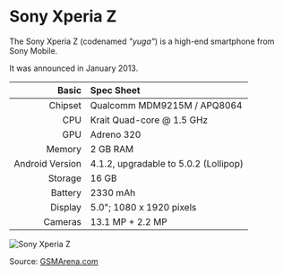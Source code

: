 Sony Xperia Z
==============

The Sony Xperia Z (codenamed _"yuga"_) is a high-end smartphone from Sony Mobile.

It was announced in January 2013.

Basic   | Spec Sheet
-------:|:-------------------------
Chipset | Qualcomm MDM9215M / APQ8064
CPU     | Krait Quad-core @ 1.5 GHz
GPU     | Adreno 320
Memory  | 2 GB RAM
Android Version | 4.1.2, upgradаble to 5.0.2 (Lollipop)
Storage | 16 GB
Battery | 2330 mAh
Display | 5.0"; 1080 x 1920 pixels
Cameras | 13.1 MP + 2.2 MP

![Sony Xperia Z](http://cdn2.gsmarena.com/vv/bigpic/sony-xperia-z.jpg "Sony Xperia Z in black")

Source: [GSMArena.com](http://www.gsmarena.com/sony_xperia_z-5204.php)
